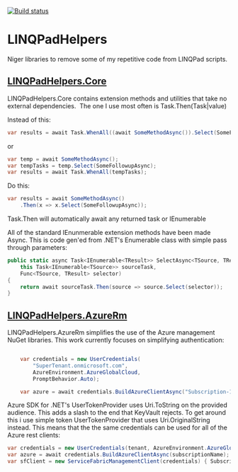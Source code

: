 [![Build status](https://hallipr.visualstudio.com/CodeFist/_apis/build/status/LINQPadHelpers?branchName=master)](https://hallipr.visualstudio.com/CodeFist/_build/latest?definitionId=4)

# LINQPadHelpers
Niger libraries to remove some of my repetitive code from LINQPad scripts. 

## [LINQPadHelpers.Core](https://www.nuget.org/packages/LINQPadHelpers.Core/)

LINQPadHelpers.Core contains extension methods and utilities that take no external dependencies.  The one I use most often is Task.Then(Task|value)

Instead of this:

```csharp
var results = await Task.WhenAll((await SomeMethodAsync()).Select(SomeFollowupAsync));
```

or

```csharp
var temp = await SomeMethodAsync();
var tempTasks = temp.Select(SomeFollowupAsync);
var results = await Task.WhenAll(tempTasks);
```

Do this:

```csharp
var results = await SomeMethodAsync()
    .Then(x => x.Select(SomeFollowupAsync));
```

Task.Then will automatically await any returned task or IEnumerable<Task>

All of the standard IEnunmerable<T> extension methods have been made Async. This is code gen'ed from .NET's Enumerable class with simple pass through parameters:

```csharp
public static async Task<IEnumerable<TResult>> SelectAsync<TSource, TResult>(
    this Task<IEnumerable<TSource>> sourceTask, 
    Func<TSource, TResult> selector)
{
    return await sourceTask.Then(source => source.Select(selector));
}
```

## [LINQPadHelpers.AzureRm](https://www.nuget.org/packages/LINQPadHelpers.AzureRm/)

LINQPadHelpers.AzureRm simplifies the use of the Azure management NuGet libraries.  This work currently focuses on simplifying authentication:

```csharp

    var credentials = new UserCredentials(
        "SuperTenant.onmicrosoft.com",
        AzureEnvironment.AzureGlobalCloud,
        PromptBehavior.Auto);

    var azure = await credentials.BuildAzureClientAsync("Subscription-1");

```

Azure SDK for .NET's UserTokenProvider uses Uri.ToString on the provided audience. This adds a slash to the end that KeyVault rejects.  To get around this i use simple token UserTokenProvider that uses Uri.OriginalString instead.  This means that the the same credentials can be used for all of the Azure rest clients:

```csharp
var credentials = new UserCredentials(tenant, AzureEnvironment.AzureGlobalCloud, PromptBehavior.Auto);
var azure = await credentials.BuildAzureClientAsync(subscriptionName);
var sfClient = new ServiceFabricManagementClient(credentials) { SubscriptionId = azure.SubscriptionId };
```
